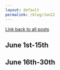 ```yaml
---
layout: default
permalink: /blog/Jun22
---
```


[Link back to all posts](https://alxwen711.github.io/blog)

## June 1st-15th



## June 16th-30th
